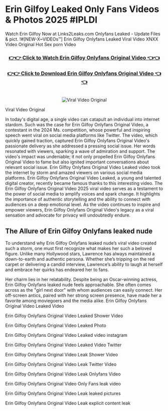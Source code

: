 # Erin Gilfoy Leaked Only Fans Videos & Photos 2025 #IPLDl

Watch Erin Gilfoy Now at Links2Leaks.com Onlyfans Leaked - Update Files & pict. !#[NEW-X~VIDEOs™] Erin Gilfoy Onlyfans Leaked Viral Video XNXX Video Original Hot Sex porn Video
<br>
<div align="center">
<h3><a href="https://links2leaks.com/eringilfoy" rel="nofollow">👉👉 Click to Watch Erin Gilfoy Onlyfans Original Video 👈👈</a></h3>
<h3><a href="https://links2leaks.com/eringilfoy" rel="nofollow">👉👉 Click to Download Erin Gilfoy Onlyfans Original Video 👈👈</a></h3>
<br>
<a href="https://links2leaks.com/eringilfoy" rel="nofollow"><img src="https://i.ibb.co/Gkj2r4b/banner.png" alt="Viral Video Original" style="max-width: 100%; display: inline-block;" data-target="animated-image.originalImage"></a>
</div>

Viral Video Original

In today's digital age, a single video can catapult an individual into internet stardom. Such was the case for Erin Gilfoy Onlyfans Original Video, a contestant in the 2024 Ms. competition, whose powerful and inspiring speech went viral on social media platforms like Twitter.
The video, which quickly gained traction, captured Erin Gilfoy Onlyfans Original Video's passionate delivery as she addressed a pressing social issue. Her words resonated with viewers, sparking a wave of admiration and support. The video's impact was undeniable; it not only propelled Erin Gilfoy Onlyfans Original Video to fame but also ignited important conversations about relevant social issue.
Erin Gilfoy Onlyfans Original Video Leaked video took the internet by storm and amazed viewers on various social media platforms. Erin Gilfoy Onlyfans Original Video Leaked, a young and talented digital creator, recently became famous thanks to this interesting video.
The Erin Gilfoy Onlyfans Original Video 2025 viral video serves as a testament to the power of social media to amplify voices and spark change. It highlights the importance of authentic storytelling and the ability to connect with audiences on a deep emotional level. As the video continues to inspire and empower viewers, Erin Gilfoy Onlyfans Original Video's legacy as a viral sensation and advocate for privacy will undoubtedly endure.

<h2>The Allure of Erin Gilfoy Onlyfans leaked nude</h2>


To understand why Erin Gilfoy Onlyfans leaked nude’s viral video created such a storm, one must first recognize what makes her such a beloved figure. Unlike many Hollywood stars, Lawrence has always maintained a down-to-earth and authentic persona. Whether she’s tripping on the red carpet or delivering a candid interview, Lawrence’s ability to laugh at herself and embrace her quirks has endeared her to fans.

Her charm lies in her relatability. Despite being an Oscar-winning actress, Erin Gilfoy Onlyfans leaked nude feels approachable. She often comes across as the "girl next door" with whom audiences can easily connect. Her off-screen antics, paired with her strong screen presence, have made her a favorite among moviegoers and the media alike.
Erin Gilfoy Onlyfans Original Video Leaked Video

Erin Gilfoy Onlyfans Original Video Leaked Shower Video

Erin Gilfoy Onlyfans Original Video Leaked Photo

Erin Gilfoy Onlyfans Original Video Leaked video instagram

Erin Gilfoy Onlyfans Original Video Leaked Video Twitter

Erin Gilfoy Onlyfans Original Video Leak Shower Video

Erin Gilfoy Onlyfans Original Video Leak Twitter Video

Erin Gilfoy Onlyfans Original Video Leak Onlyfans Video

Erin Gilfoy Onlyfans Original Video Only Fans leak video

Erin Gilfoy Onlyfans Original Video Leak leaked pictures

Erin Gilfoy Onlyfans Original Video Leak explicit content leak